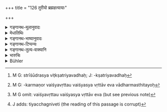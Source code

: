 +++
title = "126 तुरीयो ब्रह्महत्यायाः"

+++

<details><summary>गङ्गानथ-मूलानुवादः</summary>

One fourth of the expiation for the killing of a Brāhmaṇa has been prescribed for the killing of a Kṣatriya, one eighth for that of a Vaiśya, and one sixteenth for that of a Śūdra,—each of these being one who is devoted to his duty.—(126)
</details>

<details><summary>मेधातिथिः</summary>

सवनगतयो राजवैश्ययोर् ब्राह्मणसमम् उक्तम् । इह तु ततो ऽन्यत्र । स्वधर्मानुष्ठानयोश् चतुर्थाष्टमविभागविधिः । तथा च वृत्तस्य ग्रहणं सर्वक्रियार्थम् । त्रीणि वर्षाणि क्षत्रियस्य, सार्धवर्षं वैश्यस्य, नव मासान् शूद्रस्य । यत् तु "स्त्रीशूद्रविट्क्षत्रवधः"[^१८२] (म्ध् ११.६५) इति तत् परित्यक्तस्वकर्मणोर् अधर्मस्थितयोः[^१८३] । शूद्रस्य वृत्तं द्विजशुश्रूषादि, न महायज्ञानुष्ठानं च । **वृत्तं** शीलं वैश्यवृत्तौ वैश्यस्य वृत्ताव् एव वा[^१८४] तिष्ठति । गहने यथा समये[^१८५] स्वधर्मपराणां विधिवत् प्रायश्चित्तम् ॥ ११.१२६ ॥


[^१८५]:
     J adds: tiyacchagniveti (the reading of this passage is corrupt)


[^१८४]:
     M G omit: vaiśyavṛttau vaiśyasya vṛttāv eva (but see previous note)


[^१८३]:
     M G: -karmaṇor vaiśyavṛttau vaiśyasya vṛttāv eva vādharmasthitayoḥ


[^१८२]:
     M G: strīśūdrasya viṭkṣatriyavadhaḥ; J: -kṣatriyavadhaḥ
</details>

<details><summary>गङ्गानथ-भाष्यानुवादः</summary>

It has been said above that for the killing of a Kṣatriya or a Vaiśya, engaged in a sacrificial performance, the expiation shall be equal to that for killing a Brāhmaṇa. The present verse applies to cases other than these.

The ‘*fourth*’ and ‘*eighth*’ parts (of the expiation for killing a Brāhmaṇa) have been prescribed in connection with such persons as are fulfilling all their duties,—the term ‘*duty*’ standing for *all duties*.

According to this rule, for the killing of a Kṣatriya, the expiation shall last for *three years*, for that of a Vaiśya, for a *year and a half*, and for that of a Śūdra, for *nine months*.

The expiation that has been laid down above (under 67) in connection with ‘the killing of a woman, a Vaiśya or a Kṣatriya,’ pertains to the case of those persons being such as have neglected their duties, and are addicted to unrighteous acts.

‘*Duty*’ implies character. When the Vaiśya is one who has the character of, and behaves like, a Vaiśya. The ‘duty’ of the Śūdra consists in service of twice-born men and the like,—and not the performance of the ‘great sacrifices.’

The full expiation prescribed is to be performed in the case of the death of persons firmly devoted to the performance of their duties.—(126)
</details>

<details><summary>गङ्गानथ-टिप्पन्यः</summary>

This verse is quoted in *Mitākṣarā* (3.266-267), as referring to such Vaiśyas and Śūdras as are possessed of only a few good qualities;—it explains the term ‘*vṛtta*’ as qualities of the heart and so forth, such as ‘reverence for superiors, purity, cleanliness, truthfulness, control of organs and goodwill towards all’;—and in the *Prāyaścittaviveka* (p. 215).
</details>

<details><summary>गङ्गानथ-तुल्य-वाक्यानि</summary>

**(verses 11.126-130)  
**

*Gautama* (22.14-16).—‘For intentionally killing a Kṣatriy a, the normal
vow of continence must be kept for six years, and one should give away one thousand cows with a bull. For killing a Vaiśya, the same penance, for three years; and one should give away one hundred cows with a hull. For killing a Śūdra, the same penance, for one year; and one should give away ten cows with a bull.’

*Baudhāyana* (1.19.1-2).—‘For slaying a Kṣatriya, the offender shall
give to the King one thousand cows and also a bull in expiation of his sin; for slaying a Vaiśya, one hundred cows; for slaying a Śūdra, a fee; and a bull should be added in all cases.’

*Baudhāyana* (2.1-8-10).—‘For killing a Kṣatriya he shall keep the
normal vow of continence for nine years;—for killing a Vaiśya, for three years;—for killing a Śūdra, for one year.’

*Vaśiṣṭha* (20.31-33).—‘Having slain a Kṣatriya, he shall perform a
penance during eight years; for killing a Vaiśya, during six years: for killing a Śūdra, during three years.’

*Viṣṇu* (50.12-15).—‘He who has unintentionally killed a Kṣatriya, shall
perform the *Mahāvrata* for nine years;—he who has unintentionally killed a Vaiśya, for six years;—he who has unintentionally killed a Śūdra, for three years,’

*Yājñavalkya* (3.267-268).—‘For killing a Kṣatriya one should give away
a thousand cows with a bull; or he may perform, for three year, the penance prescribed for Brāhmaṇa-killing; one who kills a Vaiśya shall perform the same penance for one year, or give away one hundred cows; one who has killed a Śūdra shall perform the same penance for six months, or give away ten cows.’

*Āpastamba* (1.24.1-4).—‘One who has killed a Kṣatriya shall give away a
thousand cows for the expiation of his sin; he shall give a hundred for killing a Vaiśya; and ten for killing a Śūdra; and in every case a bull should be added for the sake of expiation.’
</details>

<details><summary>भारुचिः</summary>

क्षत्रियादीनाम् अपरः प्रायश्चित्तविधिर् वैकल्पिक उपपातकप्रायश्चित्ताच् चान्द्रायणात् । येन स्त्रीशूद्रविट्क्षत्रवध उपपातकमध्य उपदिष्टः । सदसद्विभागापेक्षया च क्षत्रियादीनाम् इदं वैकल्पिकम् अन्यत् प्रायश्चित्तं पूर्वोक्तात् । तथा चोक्तम्, **वैश्य ऽष्टमो ऽंशो वृत्तस्थ** इति । इदं परम् अधुना क्xअत्रियादिवध एव क्xअत्रियादिप्रायश्चित्तम् उपदिश्यते, पूर्वश्लोकोपदिष्टप्रायश्चित्ताद् वैकल्पिकम् ॥ ११.१२५ ॥
</details>

<details><summary>Bühler</summary>

127	One fourth (of the penance) for the murder of a Brahmana is prescribed (as expiation) for (intentionally) killing a Kshatriya, one-eighth for killing a Vaisya; know that it is one-sixteenth for killing a virtuous Sudra.
</details>
